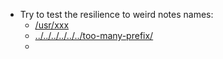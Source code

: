 - Try to test the resilience to weird notes names:
    - [/usr/xxx](</usr/xxx.md>)
    - [../../../../../../too-many-prefix/](<../../../../../../too-many-prefix/.md>)
    - 

